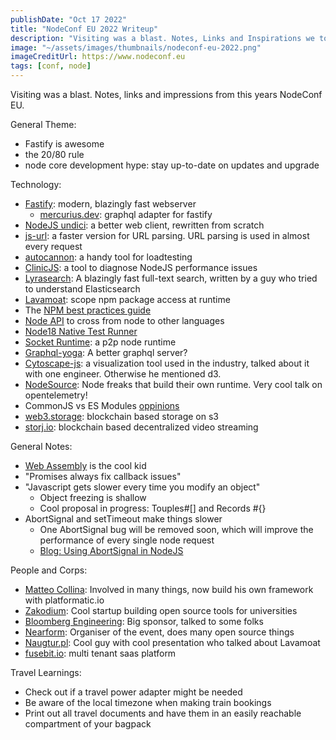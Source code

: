 ```yaml
---
publishDate: "Oct 17 2022"
title: "NodeConf EU 2022 Writeup"
description: "Visiting was a blast. Notes, Links and Inspirations we took from the conf."
image: "~/assets/images/thumbnails/nodeconf-eu-2022.png"
imageCreditUrl: https://www.nodeconf.eu
tags: [conf, node]
---
```


Visiting was a blast. Notes, links and impressions from this years NodeConf EU.

General Theme:

-   Fastify is awesome
-   the 20/80 rule
-   node core development hype: stay up-to-date on updates and upgrade

Technology:

-   [Fastify](https://github.com/fastify/fastify): modern, blazingly fast webserver
    -   [mercurius.dev](https://mercurius.dev/): graphql adapter for fastify
-   [NodeJS undici](https://github.com/nodejs/undici): a better web client, rewritten from scratch
-   [js-url](https://github.com/websanova/js-url): a faster version for URL parsing. URL parsing is used in almost every request
-   [autocannon](https://github.com/mcollina/autocannon): a handy tool for loadtesting
-   [ClinicJS](https://clinicjs.org/): a tool to diagnose NodeJS performance issues
-   [Lyrasearch](https://github.com/LyraSearch/lyra): A blazingly fast full-text search, written by a guy who tried to understand Elasticsearch
-   [Lavamoat](https://github.com/LavaMoat/LavaMoat): scope npm package access at runtime
-   The [NPM best practices guide](https://openssf.org/blog/2022/09/01/npm-best-practices-for-the-supply-chain/)
-   [Node API](https://github.com/nodejs/node-addon-api) to cross from node to other languages
-   [Node18 Native Test Runner](https://nodejs.org/api/test.html)
-   [Socket Runtime](https://github.com/socketsupply/socket): a p2p node runtime
-   [Graphql-yoga](https://github.com/dotansimha/graphql-yoga): A better graphql server?
-   [Cytoscape-js](https://github.com/cytoscape/cytoscape.js/): a visualization tool used in the industry, talked about it with one engineer. Otherwise he mentioned d3.
-   [NodeSource](https://nodesource.com/): Node freaks that build their own runtime. Very cool talk on opentelemetry!
-   CommonJS vs ES Modules [oppinions](https://blog.logrocket.com/commonjs-vs-es-modules-node-js/)
-   [web3.storage](https://web3.storage/): blockchain based storage on s3
-   [storj.io](https://www.storj.io/blog/how-storj-built-the-fastest-and-lowest-cost-cloud-video-sharing-option): blockchain based decentralized video streaming

General Notes:

-   [Web Assembly](https://radu-matei.com/blog/nodejs-wasi/) is the cool kid
-   "Promises always fix callback issues"
-   "Javascript gets slower every time you modify an object"
    -   Object freezing is shallow
    -   Cool proposal in progress: Touples#[] and Records #{}
-   AbortSignal and setTimeout make things slower
    -   One AbortSignal bug will be removed soon, which will improve the performance of every single node request
    -   [Blog: Using AbortSignal in NodeJS](https://www.nearform.com/blog/using-abortsignal-in-node-js/)


People and Corps:

-   [Matteo Collina](https://github.com/mcollina): Involved in many things, now build his own framework with platformatic.io
-   [Zakodium](https://www.zakodium.com/): Cool startup building open source tools for universities
-   [Bloomberg Engineering](https://www.bloomberg.com/company/careers/working-here/engineering/): Big sponsor, talked to some folks
-   [Nearform](https://www.nearform.com/blog): Organiser of the event, does many open source things
-   [Naugtur.pl](https://naugtur.pl/): Cool guy with cool presentation who talked about Lavamoat
-   [fusebit.io](https://fusebit.io): multi tenant saas platform

Travel Learnings:

-   Check out if a travel power adapter might be needed
-   Be aware of the local timezone when making train bookings
-   Print out all travel documents and have them in an easily reachable compartment of your bagpack

